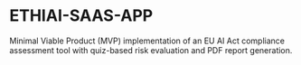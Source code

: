 # ETHIAI-SAAS-APP
Minimal Viable Product (MVP) implementation of an EU AI Act compliance assessment tool with quiz-based risk evaluation and PDF report generation.
